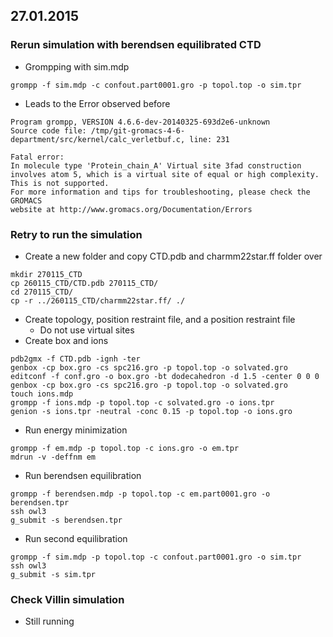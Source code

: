 ## 27.01.2015 

### Rerun simulation with berendsen equilibrated CTD

* Grompping with sim.mdp

```
grompp -f sim.mdp -c confout.part0001.gro -p topol.top -o sim.tpr
```

* Leads to the Error observed before


```
Program grompp, VERSION 4.6.6-dev-20140325-693d2e6-unknown
Source code file: /tmp/git-gromacs-4-6-department/src/kernel/calc_verletbuf.c, line: 231

Fatal error:
In molecule type 'Protein_chain_A' Virtual site 3fad construction involves atom 5, which is a virtual site of equal or high complexity. This is not supported.
For more information and tips for troubleshooting, please check the GROMACS
website at http://www.gromacs.org/Documentation/Errors

```

### Retry to run the simulation


* Create a new folder and copy CTD.pdb and charmm22star.ff folder over

```
mkdir 270115_CTD
cp 260115_CTD/CTD.pdb 270115_CTD/
cd 270115_CTD/
cp -r ../260115_CTD/charmm22star.ff/ ./
```

* Create topology, position restraint file, and a position restraint file
    * Do not use virtual sites
* Create box and ions
    

```
pdb2gmx -f CTD.pdb -ignh -ter
genbox -cp box.gro -cs spc216.gro -p topol.top -o solvated.gro
editconf -f conf.gro -o box.gro -bt dodecahedron -d 1.5 -center 0 0 0
genbox -cp box.gro -cs spc216.gro -p topol.top -o solvated.gro
touch ions.mdp
grompp -f ions.mdp -p topol.top -c solvated.gro -o ions.tpr
genion -s ions.tpr -neutral -conc 0.15 -p topol.top -o ions.gro

```

* Run energy minimization


```
grompp -f em.mdp -p topol.top -c ions.gro -o em.tpr
mdrun -v -deffnm em
```

* Run berendsen equilibration


```
grompp -f berendsen.mdp -p topol.top -c em.part0001.gro -o berendsen.tpr
ssh owl3
g_submit -s berendsen.tpr
```

* Run second equilibration

```
grompp -f sim.mdp -p topol.top -c confout.part0001.gro -o sim.tpr
ssh owl3
g_submit -s sim.tpr

```

### Check Villin simulation

* Still running